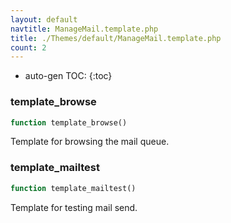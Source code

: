 ```yaml
---
layout: default
navtitle: ManageMail.template.php
title: ./Themes/default/ManageMail.template.php
count: 2
---
```

* auto-gen TOC:
{:toc}
### template_browse

```php
function template_browse()
```
Template for browsing the mail queue.



### template_mailtest

```php
function template_mailtest()
```
Template for testing mail send.



